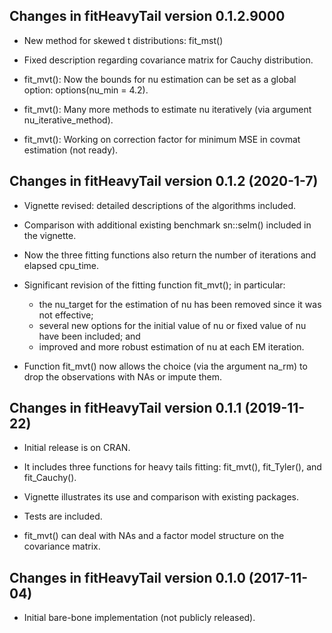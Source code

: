 ## Changes in fitHeavyTail version 0.1.2.9000

* New method for skewed t distributions: fit_mst()

* Fixed description regarding covariance matrix for Cauchy distribution.

* fit_mvt(): Now the bounds for nu estimation can be set as a global option: options(nu_min = 4.2).

* fit_mvt(): Many more methods to estimate nu iteratively (via argument nu_iterative_method).

* fit_mvt(): Working on correction factor for minimum MSE in covmat estimation (not ready).


## Changes in fitHeavyTail version 0.1.2 (2020-1-7)

* Vignette revised: detailed descriptions of the algorithms included.

* Comparison with additional existing benchmark sn::selm() included in the vignette.

* Now the three fitting functions also return the number of iterations and elapsed cpu_time.

* Significant revision of the fitting function fit_mvt(); in particular:

  - the nu_target for the estimation of nu has been removed since it was not effective;
  - several new options for the initial value of nu or fixed value of nu have been included; and
  - improved and more robust estimation of nu at each EM iteration.

* Function fit_mvt() now allows the choice (via the argument na_rm) to drop the observations with NAs 
  or impute them.


## Changes in fitHeavyTail version 0.1.1 (2019-11-22)

* Initial release is on CRAN.

* It includes three functions for heavy tails fitting: fit_mvt(), fit_Tyler(), and fit_Cauchy().

* Vignette illustrates its use and comparison with existing packages.

* Tests are included.

* fit_mvt() can deal with NAs and a factor model structure on the covariance matrix.


## Changes in fitHeavyTail version 0.1.0 (2017-11-04)

* Initial bare-bone implementation (not publicly released).
